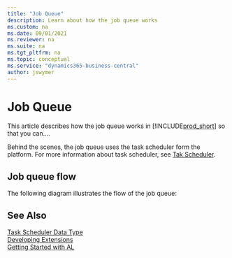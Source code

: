 ```yaml
---
title: "Job Queue"
description: Learn about how the job queue works
ms.custom: na
ms.date: 09/01/2021
ms.reviewer: na
ms.suite: na
ms.tgt_pltfrm: na
ms.topic: conceptual
ms.service: "dynamics365-business-central"
author: jswymer
---
```


# Job Queue
This article describes how the job queue works in [!INCLUDE[prod_short](includes/prod_short.md)] so that you can....

Behind the scenes, the job queue uses the task scheduler form the platform. For more information about task scheduler, see [Tak Scheduler](devenv-task-scheduler.md).

## Job queue flow

The following diagram illustrates the flow of the job queue:


## See Also
[Task Scheduler Data Type](methods-auto/taskscheduler/taskscheduler-data-type.md)   
[Developing Extensions](devenv-dev-overview.md)  
[Getting Started with AL](devenv-get-started.md) 